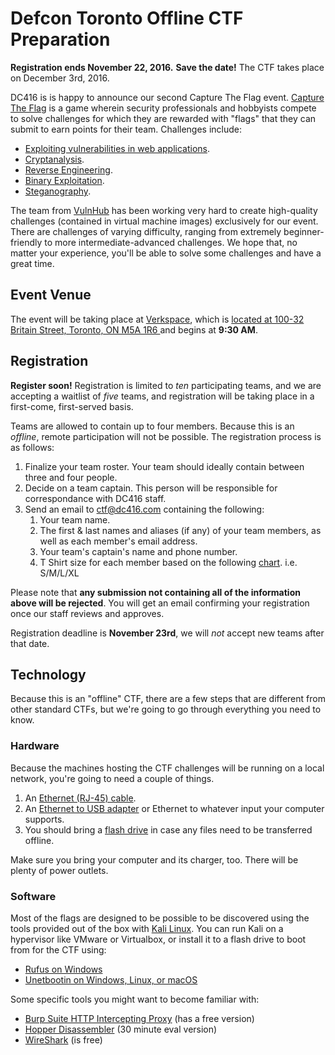 # Defcon Toronto Offline CTF Preparation

**Registration ends November 22, 2016.**
**Save the date!** The CTF takes place on December 3rd, 2016.

DC416 is is happy to announce our second Capture The Flag event. [Capture The Flag](https://en.wikipedia.org/wiki/Capture_the_flag#Computer_security) is a game wherein security professionals and hobbyists compete to solve challenges for which they are rewarded with "flags" that they can submit to earn points for their team. Challenges include:

* [Exploiting vulnerabilities in web applications](https://www.owasp.org/index.php/OWASP_Top_Ten_Cheat_Sheet).
* [Cryptanalysis](http://practicalcryptography.com/cryptanalysis/).
* [Reverse Engineering](https://beginners.re/).
* [Binary Exploitation](https://trailofbits.github.io/ctf/exploits/binary1.html).
* [Steganography](http://steghide.sourceforge.net/).

The team from [VulnHub](https://www.vulnhub.com/) has been working very hard to create high-quality challenges (contained in virtual machine images) exclusively for our event. There are challenges of varying difficulty, ranging from extremely beginner-friendly to more intermediate-advanced challenges. We hope that, no matter your experience, you'll be able to solve some challenges and have a great time.

## Event Venue

The event will be taking place at [Verkspace](http://verk.space), which is [located at 100-32 Britain Street, Toronto, ON M5A 1R6
](https://www.google.ca/maps/place/Verkspace/@43.653916,-79.370617,15z/data=!4m2!3m1!1s0x0:0x2fcf1a874ead22cb?sa=X&ved=0ahUKEwislc3PwqHQAhWq4IMKHdOUAnQQ_BIIdDAP) and begins at **9:30 AM**.

## Registration

**Register soon!** Registration is limited to *ten* participating teams, and we are accepting a waitlist of *five* teams, and registration will be taking place in a first-come, first-served basis.

Teams are allowed to contain up to four members. Because this is an *offline*, remote participation will not be possible.  The registration process is as follows:

1. Finalize your team roster. Your team should ideally contain between three and four people.
2. Decide on a team captain. This person will be responsible for correspondance with DC416 staff.
3. Send an email to ctf@dc416.com containing the following:
   1. Your team name.
   2. The first & last names and aliases (if any) of your team members, as well as each member's email address.
   3. Your team's captain's name and phone number.
   4. T Shirt size for each member based on the following [chart](http://dc416.com/wp-content/uploads/2016/11/sizes.png). i.e. S/M/L/XL

Please note that **any submission not containing all of the information above will be rejected**. You will get an email confirming your registration once our staff reviews and approves.

Registration deadline is **November 23rd**, we will *not* accept new teams after that date.

## Technology

Because this is an "offline" CTF, there are a few steps that are different from other standard CTFs, but we're going to go through everything you need to know.

### Hardware

Because the machines hosting the CTF challenges will be running on a local network, you're going to need a couple of things.

1. An [Ethernet (RJ-45) cable](http://www.bestbuy.ca/en-CA/category/networking-cables/32282a.aspx).
2. An [Ethernet to USB adapter](http://www.bestbuy.ca/Search/SearchResults.aspx?path=ca77b9b4beca91fe414314b86bb581f8en20&query=Ethernet%20adapter) or Ethernet to whatever input your computer supports.
3. You should bring a [flash drive](http://www.bestbuy.ca/Search/SearchResults.aspx?type=product&page=1&sortBy=relevance&sortDir=desc&query=flash+drive) in case any files need to be transferred offline.

Make sure you bring your computer and its charger, too. There will be plenty of power outlets.

### Software

Most of the flags are designed to be possible to be discovered using the tools provided out of the box with [Kali Linux](https://www.kali.org/). You can run Kali on a hypervisor like VMware or Virtualbox, or install it to a flash drive to boot from for the CTF using:

* [Rufus on Windows](https://rufus.akeo.ie/)
* [Unetbootin on Windows, Linux, or macOS](https://unetbootin.github.io/)

Some specific tools you might want to become familiar with:

* [Burp Suite HTTP Intercepting Proxy](https://portswigger.net/burp/) (has a free version)
* [Hopper Disassembler](https://www.hopperapp.com/) (30 minute eval version)
* [WireShark](https://www.wireshark.org/) (is free)


